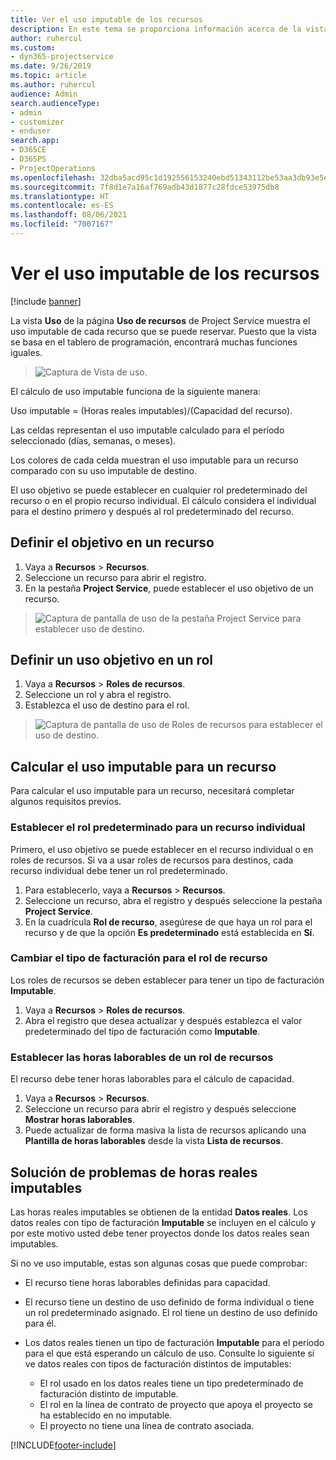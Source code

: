 ```yaml
---
title: Ver el uso imputable de los recursos
description: En este tema se proporciona información acerca de la vista de uso de recursos.
author: ruhercul
ms.custom:
- dyn365-projectservice
ms.date: 9/26/2019
ms.topic: article
ms.author: ruhercul
audience: Admin
search.audienceType:
- admin
- customizer
- enduser
search.app:
- D365CE
- D365PS
- ProjectOperations
ms.openlocfilehash: 32dba5acd95c1d192556153240ebd51343112be53aa3db93e5e6f127c2d960e9
ms.sourcegitcommit: 7f8d1e7a16af769adb43d1877c28fdce53975db8
ms.translationtype: HT
ms.contentlocale: es-ES
ms.lasthandoff: 08/06/2021
ms.locfileid: "7007167"
---
```

# <a name="view-chargeable-utilization-for-resources"></a>Ver el uso imputable de los recursos

[!include [banner](../includes/psa-now-project-operations.md)]
 
La vista **Uso** de la página **Uso de recursos** de Project Service muestra el uso imputable de cada recurso que se puede reservar. Puesto que la vista se basa en el tablero de programación, encontrará muchas funciones iguales.

> ![Captura de Vista de uso.](media/FAQ-utilization-1.png)
 

El cálculo de uso imputable funciona de la siguiente manera:

   Uso imputable = (Horas reales imputables)/(Capacidad del recurso).

Las celdas representan el uso imputable calculado para el período seleccionado (días, semanas, o meses).

Los colores de cada celda muestran el uso imputable para un recurso comparado con su uso imputable de destino. 

El uso objetivo se puede establecer en cualquier rol predeterminado del recurso o en el propio recurso individual. El cálculo considera el individual para el destino primero y después al rol predeterminado del recurso.

## <a name="set-target-on-a-resource"></a>Definir el objetivo en un recurso

1. Vaya a **Recursos** \> **Recursos**. 
2. Seleccione un recurso para abrir el registro. 
3. En la pestaña **Project Service**, puede establecer el uso objetivo de un recurso.

> ![Captura de pantalla de uso de la pestaña Project Service para establecer uso de destino.](media/FAQ-utilization-2.png)
 
## <a name="set-target-utilization-on-a-role"></a>Definir un uso objetivo en un rol

1. Vaya a **Recursos** \> **Roles de recursos**. 
2. Seleccione un rol y abra el registro. 
3. Establezca el uso de destino para el rol.

> ![Captura de pantalla de uso de Roles de recursos para establecer el uso de destino.](media/FAQ-utilization-3.png)
 
## <a name="calculate-chargeable-utilization-for-a-resource"></a>Calcular el uso imputable para un recurso

Para calcular el uso imputable para un recurso, necesitará completar algunos requisitos previos. 

### <a name="set-default-role-for-individual-resource"></a>Establecer el rol predeterminado para un recurso individual

Primero, el uso objetivo se puede establecer en el recurso individual o en roles de recursos. Si va a usar roles de recursos para destinos, cada recurso individual debe tener un rol predeterminado. 

1. Para establecerlo, vaya a **Recursos** \> **Recursos**. 
2. Seleccione un recurso, abra el registro y después seleccione la pestaña **Project Service**. 
3. En la cuadrícula **Rol de recurso**, asegúrese de que haya un rol para el recurso y de que la opción **Es predeterminado** está establecida en **Sí**.
 
### <a name="change-billing-type-for-resource-role"></a>Cambiar el tipo de facturación para el rol de recurso

Los roles de recursos se deben establecer para tener un tipo de facturación **Imputable**. 

1. Vaya a **Recursos** \> **Roles de recursos**. 
2. Abra el registro que desea actualizar y después establezca el valor predeterminado del tipo de facturación como **Imputable**.

### <a name="set-working-hours-for-resource-role"></a>Establecer las horas laborables de un rol de recursos
 
El recurso debe tener horas laborables para el cálculo de capacidad. 

1. Vaya a **Recursos** \> **Recursos**. 
2. Seleccione un recurso para abrir el registro y después seleccione **Mostrar horas laborables**. 
3. Puede actualizar de forma masiva la lista de recursos aplicando una **Plantilla de horas laborables** desde la vista **Lista de recursos**.

## <a name="troubleshooting-chargeable-actual-hours"></a>Solución de problemas de horas reales imputables

Las horas reales imputables se obtienen de la entidad **Datos reales**. Los datos reales con tipo de facturación **Imputable** se incluyen en el cálculo y por este motivo usted debe tener proyectos donde los datos reales sean imputables.

Si no ve uso imputable, estas son algunas cosas que puede comprobar:

- El recurso tiene horas laborables definidas para capacidad.
- El recurso tiene un destino de uso definido de forma individual o tiene un rol predeterminado asignado. El rol tiene un destino de uso definido para él.
- Los datos reales tienen un tipo de facturación **Imputable** para el período para el que está esperando un cálculo de uso. Consulte lo siguiente si ve datos reales con tipos de facturación distintos de imputables:

  - El rol usado en los datos reales tiene un tipo predeterminado de facturación distinto de imputable.
  - El rol en la línea de contrato de proyecto que apoya el proyecto se ha establecido en no imputable.
  - El proyecto no tiene una línea de contrato asociada.



[!INCLUDE[footer-include](../includes/footer-banner.md)]